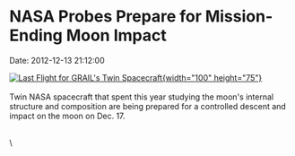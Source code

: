 NASA Probes Prepare for Mission-Ending Moon Impact
==================================================

Date: 2012-12-13 21:12:00

[![Last Flight for GRAIL\'s Twin
Spacecraft](http://www.jpl.nasa.gov/images/grail/20121213/pia16492-th.jpg){width="100"
height="75"}](http://www.jpl.nasa.gov/news/news.cfm?release=2012-396&rn=news.xml&rst=3623)\
\
Twin NASA spacecraft that spent this year studying the moon\'s internal
structure and composition are being prepared for a controlled descent
and impact on the moon on Dec. 17.

\
\
